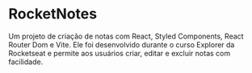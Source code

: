 # RocketNotes

Um projeto de criação de notas com React, Styled Components, React Router Dom e Vite.
Ele foi desenvolvido durante o curso Explorer da Rocketseat e permite aos usuários criar, editar e excluir notas com facilidade.

